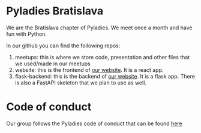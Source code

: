 # Pyladies Bratislava

We are the Bratislava chapter of Pyladies. We meet once a month and have fun with Python.

In our github you can find the following repos:

1. meetups: this is where we store code, presentation and other files that we used/made in our meetups
2. website: this is the frontend of [our website](https://bratislava.pyladies.com). It is a react app.
3. flask-backend: this is the backend of [our website](https://bratislava.pyladies.com). It is a flask app. There is also a FastAPI skeleton that we plan to use as well.


# Code of conduct

Our group follows the Pyladies code of conduct that can be found [here](https://pyladies.com/CodeOfConduct)
